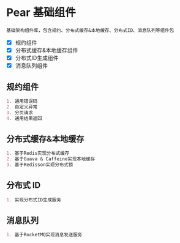 # Pear 基础组件
```
基础架构组件库，包含规约、分布式缓存&本地缓存、分布式ID、消息队列等组件包
```
- [x] 规约组件
- [x] 分布式缓存&本地缓存组件
- [x] 分布式ID生成组件
- [x] 消息队列组件

## 规约组件
```markdown
1. 通用错误码
2. 自定义异常
3. 分页请求
4. 通用结果返回
```
## 分布式缓存&本地缓存
```markdown
1. 基于Redis实现分布式缓存
2. 基于Guava & Caffeine实现本地缓存
3. 基于Redisson实现分布式锁
```
## 分布式 ID
```markdown
1. 实现分布式ID生成服务
```

## 消息队列
```markdown
1. 基于RocketMQ实现消息发送服务
```
